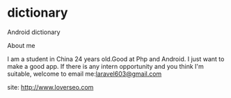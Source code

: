 dictionary
==========

Android dictionary



About me

I am a student in China 24 years old.Good at Php and Android.
I just want to make a good app. If there is any intern opportunity and you think I'm suitable, welcome to email me:laravel603@gmail.com


site: http://www.loverseo.com
